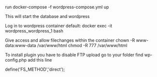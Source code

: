 run docker-compose -f wordpress-compose.yml up

This will start the database and wordpress

Log in to wordpress container
default: docker exec -it wordpress_wordpress_1 bash

Give access and allow filechanges within the container
chown -R www-data:www-data /var/www/html
chmod -R 777 /var/www/html

To install plugin you have to disable FTP upload
go to your folder find wp-config.php add this line

define('FS_METHOD','direct');
